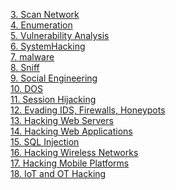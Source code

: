 [3. Scan Network](3ScanNetwork.md)\
[4. Enumeration](4Enumeration.md)\
[5. Vulnerability Analysis](5VulnerabilityAnalysis.md)\
[6. SystemHacking](6SystemHacking.md)\
[7. malware](7Malware.md)\
[8. Sniff](8Sniff.md)\
[9. Social Engineering](9SocialEngineering.md)\
[10. DOS](10DOS.md)\
[11. Session Hijacking](11SessionHijacking.md)\
[12. Evading IDS, Firewalls, Honeypots](12Evading.md)\
[13. Hacking Web Servers](13HackWebServers.md)\
[14. Hacking Web Applications](14HackWebApplications.md)\
[15. SQL Injection](15SqlInjection.md)\
[16. Hacking Wireless Networks](16Wireless.md)\
[17. Hacking Mobile Platforms](17Mobile.md)\
[18. IoT and OT Hacking](18LoT.md)
